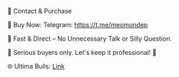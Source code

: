 💼 Contact & Purchase

🔹 Buy Now: Telegram: https://t.me/meomundep

🔹 Fast & Direct – No Unnecessary Talk or Silly Question.

📌 Serious buyers only. Let's keep it professional! 🚀

🌐 Ultima Bulls: [Link](https://t.me/UltimaBulls_com_bot/start?startapp=frndId6713068747)
